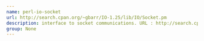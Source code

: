 ```yaml
---
name: perl-io-socket
url: http://search.cpan.org/~gbarr/IO-1.25/lib/IO/Socket.pm
description: interface to socket communications. URL : http://search.cpan.org/~gbarr/IO-1.25/lib/IO/Socket.pm Groups : None
group: None
---
```

